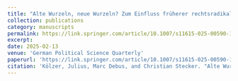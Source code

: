 ```yaml
---
title: "Alte Wurzeln, neue Wurzeln? Zum Einfluss früherer rechtsradikaler Unterstützung auf den AfD-Wahlerfolg bei der Europawahl 2024"
collection: publications
category: manuscripts
permalink: https://link.springer.com/article/10.1007/s11615-025-00590-1
excerpt: 
date: 2025-02-13
venue: 'German Political Science Quarterly'
paperurl: 'https://link.springer.com/article/10.1007/s11615-025-00590-1'
citation: 'Kölzer, Julius, Marc Debus, and Christian Stecker. "Alte Wurzeln, neue Wurzeln? Zum Einfluss früherer rechtsradikaler Unterstützung auf den AfD-Wahlerfolg bei der Europawahl 2024." Politische Vierteljahresschrift (2025): 1-19.'
---
```


